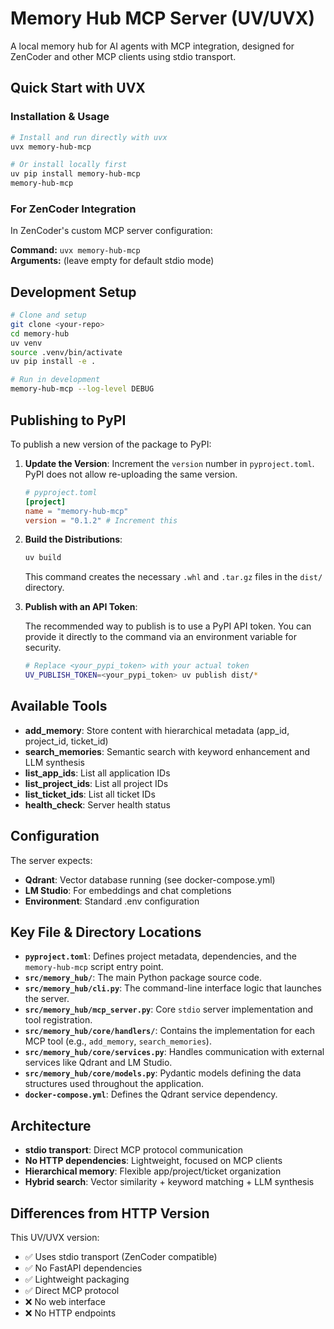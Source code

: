 # Memory Hub MCP Server (UV/UVX)

A local memory hub for AI agents with MCP integration, designed for ZenCoder and other MCP clients using stdio transport.

## Quick Start with UVX

### Installation & Usage

```bash
# Install and run directly with uvx
uvx memory-hub-mcp

# Or install locally first
uv pip install memory-hub-mcp
memory-hub-mcp
```

### For ZenCoder Integration

In ZenCoder's custom MCP server configuration:

**Command:** `uvx memory-hub-mcp`  
**Arguments:** (leave empty for default stdio mode)

## Development Setup

```bash
# Clone and setup
git clone <your-repo>
cd memory-hub
uv venv
source .venv/bin/activate
uv pip install -e .

# Run in development
memory-hub-mcp --log-level DEBUG
```

## Publishing to PyPI

To publish a new version of the package to PyPI:

1.  **Update the Version**: Increment the `version` number in `pyproject.toml`. PyPI does not allow re-uploading the same version.
    
    ```toml
    # pyproject.toml
    [project]
    name = "memory-hub-mcp"
    version = "0.1.2" # Increment this
    ```

2.  **Build the Distributions**:
    
    ```bash
    uv build
    ```
    
    This command creates the necessary `.whl` and `.tar.gz` files in the `dist/` directory.

3.  **Publish with an API Token**:
    
    The recommended way to publish is to use a PyPI API token. You can provide it directly to the command via an environment variable for security.
    
    ```bash
    # Replace <your_pypi_token> with your actual token
    UV_PUBLISH_TOKEN=<your_pypi_token> uv publish dist/*
    ```

## Available Tools

- **add_memory**: Store content with hierarchical metadata (app_id, project_id, ticket_id)
- **search_memories**: Semantic search with keyword enhancement and LLM synthesis
- **list_app_ids**: List all application IDs
- **list_project_ids**: List all project IDs  
- **list_ticket_ids**: List all ticket IDs
- **health_check**: Server health status

## Configuration

The server expects:
- **Qdrant**: Vector database running (see docker-compose.yml)
- **LM Studio**: For embeddings and chat completions
- **Environment**: Standard .env configuration

## Key File & Directory Locations

- **`pyproject.toml`**: Defines project metadata, dependencies, and the `memory-hub-mcp` script entry point.
- **`src/memory_hub/`**: The main Python package source code.
- **`src/memory_hub/cli.py`**: The command-line interface logic that launches the server.
- **`src/memory_hub/mcp_server.py`**: Core `stdio` server implementation and tool registration.
- **`src/memory_hub/core/handlers/`**: Contains the implementation for each MCP tool (e.g., `add_memory`, `search_memories`).
- **`src/memory_hub/core/services.py`**: Handles communication with external services like Qdrant and LM Studio.
- **`src/memory_hub/core/models.py`**: Pydantic models defining the data structures used throughout the application.
- **`docker-compose.yml`**: Defines the Qdrant service dependency.

## Architecture

- **stdio transport**: Direct MCP protocol communication
- **No HTTP dependencies**: Lightweight, focused on MCP clients
- **Hierarchical memory**: Flexible app/project/ticket organization
- **Hybrid search**: Vector similarity + keyword matching + LLM synthesis

## Differences from HTTP Version

This UV/UVX version:
- ✅ Uses stdio transport (ZenCoder compatible)
- ✅ No FastAPI dependencies
- ✅ Lightweight packaging
- ✅ Direct MCP protocol
- ❌ No web interface
- ❌ No HTTP endpoints 